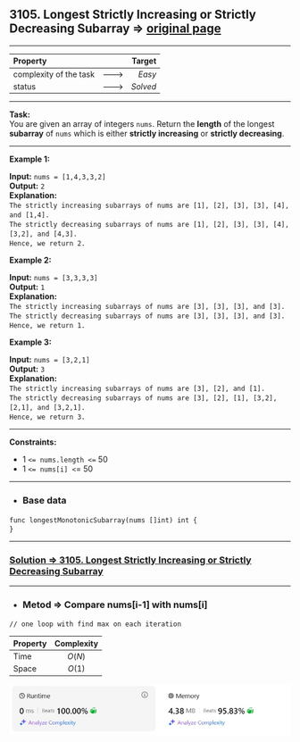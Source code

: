 ## 3105. Longest Strictly Increasing or Strictly Decreasing Subarray => [original page](https://leetcode.com/problems/longest-strictly-increasing-or-strictly-decreasing-subarray/description/ "https://leetcode.com/problems/longest-strictly-increasing-or-strictly-decreasing-subarray/description/")

---
| Property                |      |   Target |              
|:------------------------|:----:|---------:|
| complexity of the task  | ---> |   _Easy_ |
| status                  | ---> | _Solved_ |

---
**Task:**  
You are given an array of integers `nums`. Return the **length** of the longest **subarray** of `nums` which is either **strictly increasing** or **strictly decreasing**.

---
**Example 1:**

**Input:** `nums = [1,4,3,3,2]`  
**Output:** `2`  
**Explanation:**  
`The strictly increasing subarrays of nums are [1], [2], [3], [3], [4], and [1,4].`  
`The strictly decreasing subarrays of nums are [1], [2], [3], [3], [4], [3,2], and [4,3].`  
`Hence, we return 2.`  

**Example 2:**

**Input:** `nums = [3,3,3,3]`  
**Output:** `1`  
**Explanation:**  
`The strictly increasing subarrays of nums are [3], [3], [3], and [3].`  
`The strictly decreasing subarrays of nums are [3], [3], [3], and [3].`  
`Hence, we return 1.`  

**Example 3:**

**Input:** `nums = [3,2,1]`  
**Output:** `3`  
**Explanation:**  
`The strictly increasing subarrays of nums are [3], [2], and [1].`  
`The strictly decreasing subarrays of nums are [3], [2], [1], [3,2], [2,1], and [3,2,1].`  
`Hence, we return 3.` 

---
**Constraints:**

   * $1$ `<= nums.length <=` $50$
   * $1$ `<= nums[i] <`= $50$
 
---
* ### Base data

```Golang
func longestMonotonicSubarray(nums []int) int {	
}
```

---
### [Solution => 3105. Longest Strictly Increasing or Strictly Decreasing Subarray](https://github.com/Ekvo/Leetcode-problems/blob/main/Leetcode-Problems-List/3105-Longest-Strictly-Increasing-or-Strictly-Decreasing-Subarray/leetcodethreeonezerofive.go "https://github.com/Ekvo/Leetcode-problems/blob/main/Leetcode-Problems-List/3105-Longest-Strictly-Increasing-or-Strictly-Decreasing-Subarray/leetcodethreeonezerofive.go")

---
* ### Metod => Compare nums[i-1] with nums[i]
```Golang
// one loop with find max on each iteration
```
| Property | Complexity |              
|:---------|:----------:|
| Time     |   $O(N)$   |
| Space    |   $O(1)$   |

![submit](https://github.com/Ekvo/Leetcode-problems/blob/main/Leetcode-Problems-Submit-Screenshots/3105_Longest_Strictly_Increasing_or_Strictly_Decreasing_Subarray.jpg)
